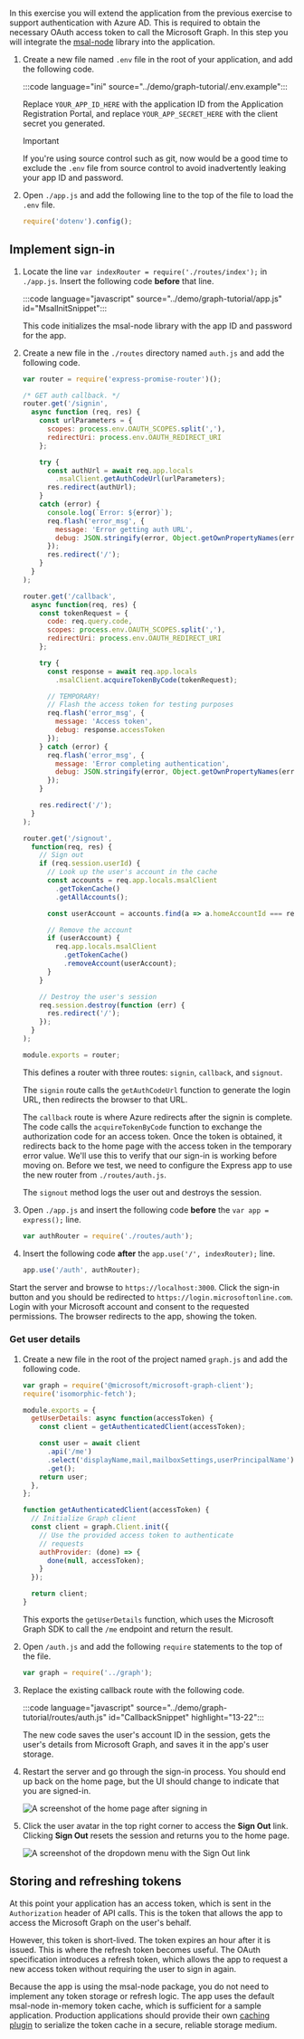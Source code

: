<!-- markdownlint-disable MD002 MD041 -->

In this exercise you will extend the application from the previous exercise to support authentication with Azure AD. This is required to obtain the necessary OAuth access token to call the Microsoft Graph. In this step you will integrate the [msal-node](https://github.com/AzureAD/microsoft-authentication-library-for-js/tree/dev/lib/msal-node) library into the application.

1. Create a new file named `.env` file in the root of your application, and add the following code.

    :::code language="ini" source="../demo/graph-tutorial/.env.example":::

    Replace `YOUR_APP_ID_HERE` with the application ID from the Application Registration Portal, and replace `YOUR_APP_SECRET_HERE` with the client secret you generated.

    > [!IMPORTANT]
    > If you're using source control such as git, now would be a good time to exclude the `.env` file from source control to avoid inadvertently leaking your app ID and password.

1. Open `./app.js` and add the following line to the top of the file to load the `.env` file.

    ```javascript
    require('dotenv').config();
    ```

## Implement sign-in

1. Locate the line `var indexRouter = require('./routes/index');` in `./app.js`. Insert the following code **before** that line.

    :::code language="javascript" source="../demo/graph-tutorial/app.js" id="MsalInitSnippet":::

    This code initializes the msal-node library with the app ID and password for the app.

1. Create a new file in the `./routes` directory named `auth.js` and add the following code.

    ```javascript
    var router = require('express-promise-router')();

    /* GET auth callback. */
    router.get('/signin',
      async function (req, res) {
        const urlParameters = {
          scopes: process.env.OAUTH_SCOPES.split(','),
          redirectUri: process.env.OAUTH_REDIRECT_URI
        };

        try {
          const authUrl = await req.app.locals
            .msalClient.getAuthCodeUrl(urlParameters);
          res.redirect(authUrl);
        }
        catch (error) {
          console.log(`Error: ${error}`);
          req.flash('error_msg', {
            message: 'Error getting auth URL',
            debug: JSON.stringify(error, Object.getOwnPropertyNames(error))
          });
          res.redirect('/');
        }
      }
    );

    router.get('/callback',
      async function(req, res) {
        const tokenRequest = {
          code: req.query.code,
          scopes: process.env.OAUTH_SCOPES.split(','),
          redirectUri: process.env.OAUTH_REDIRECT_URI
        };

        try {
          const response = await req.app.locals
            .msalClient.acquireTokenByCode(tokenRequest);

          // TEMPORARY!
          // Flash the access token for testing purposes
          req.flash('error_msg', {
            message: 'Access token',
            debug: response.accessToken
          });
        } catch (error) {
          req.flash('error_msg', {
            message: 'Error completing authentication',
            debug: JSON.stringify(error, Object.getOwnPropertyNames(error))
          });
        }

        res.redirect('/');
      }
    );

    router.get('/signout',
      function(req, res) {
        // Sign out
        if (req.session.userId) {
          // Look up the user's account in the cache
          const accounts = req.app.locals.msalClient
            .getTokenCache()
            .getAllAccounts();

          const userAccount = accounts.find(a => a.homeAccountId === req.session.userId);

          // Remove the account
          if (userAccount) {
            req.app.locals.msalClient
              .getTokenCache()
              .removeAccount(userAccount);
          }
        }

        // Destroy the user's session
        req.session.destroy(function (err) {
          res.redirect('/');
        });
      }
    );

    module.exports = router;
    ```

    This defines a router with three routes: `signin`, `callback`, and `signout`.

    The `signin` route calls the `getAuthCodeUrl` function to generate the login URL, then redirects the browser to that URL.

    The `callback` route is where Azure redirects after the signin is complete. The code calls the `acquireTokenByCode` function to exchange the authorization code for an access token. Once the token is obtained, it redirects back to the home page with the access token in the temporary error value. We'll use this to verify that our sign-in is working before moving on. Before we test, we need to configure the Express app to use the new router from `./routes/auth.js`.

    The `signout` method logs the user out and destroys the session.

1. Open `./app.js` and insert the following code **before** the `var app = express();` line.

    ```javascript
    var authRouter = require('./routes/auth');
    ```

1. Insert the following code **after** the `app.use('/', indexRouter);` line.

    ```javascript
    app.use('/auth', authRouter);
    ```

Start the server and browse to `https://localhost:3000`. Click the sign-in button and you should be redirected to `https://login.microsoftonline.com`. Login with your Microsoft account and consent to the requested permissions. The browser redirects to the app, showing the token.

### Get user details

1. Create a new file in the root of the project named `graph.js` and add the following code.

    ```javascript
    var graph = require('@microsoft/microsoft-graph-client');
    require('isomorphic-fetch');

    module.exports = {
      getUserDetails: async function(accessToken) {
        const client = getAuthenticatedClient(accessToken);

        const user = await client
          .api('/me')
          .select('displayName,mail,mailboxSettings,userPrincipalName')
          .get();
        return user;
      },
    };

    function getAuthenticatedClient(accessToken) {
      // Initialize Graph client
      const client = graph.Client.init({
        // Use the provided access token to authenticate
        // requests
        authProvider: (done) => {
          done(null, accessToken);
        }
      });

      return client;
    }
    ```

    This exports the `getUserDetails` function, which uses the Microsoft Graph SDK to call the `/me` endpoint and return the result.

1. Open `/auth.js` and add the following `require` statements to the top of the file.

    ```javascript
    var graph = require('../graph');
    ```

1. Replace the existing callback route with the following code.

    :::code language="javascript" source="../demo/graph-tutorial/routes/auth.js" id="CallbackSnippet" highlight="13-22":::

    The new code saves the user's account ID in the session, gets the user's details from Microsoft Graph, and saves it in the app's user storage.

1. Restart the server and go through the sign-in process. You should end up back on the home page, but the UI should change to indicate that you are signed-in.

    ![A screenshot of the home page after signing in](./images/add-aad-auth-01.png)

1. Click the user avatar in the top right corner to access the **Sign Out** link. Clicking **Sign Out** resets the session and returns you to the home page.

    ![A screenshot of the dropdown menu with the Sign Out link](./images/add-aad-auth-02.png)

## Storing and refreshing tokens

At this point your application has an access token, which is sent in the `Authorization` header of API calls. This is the token that allows the app to access the Microsoft Graph on the user's behalf.

However, this token is short-lived. The token expires an hour after it is issued. This is where the refresh token becomes useful. The OAuth specification introduces a refresh token, which allows the app to request a new access token without requiring the user to sign in again.

Because the app is using the msal-node package, you do not need to implement any token storage or refresh logic. The app uses the default msal-node in-memory token cache, which is sufficient for a sample application. Production applications should provide their own [caching plugin](https://github.com/AzureAD/microsoft-authentication-library-for-js/blob/dev/lib/msal-node/docs/configuration.md) to serialize the token cache in a secure, reliable storage medium.
